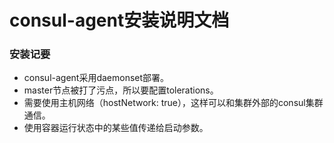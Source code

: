 # consul-agent安装说明文档

### 安装记要
- consul-agent采用daemonset部署。
- master节点被打了污点，所以要配置tolerations。
- 需要使用主机网络（hostNetwork: true），这样可以和集群外部的consul集群通信。
- 使用容器运行状态中的某些值传递给启动参数。